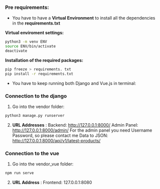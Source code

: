 ### Pre requirements:

- You have to have a <b>Virtual Environment</b> to install all the dependencies in the <b>requirements.txt</b>

<b>Virtual enviroment settings:</b>

```sh
python3 -m venv ENV
source ENV/bin/activate
deactivate
```

<b>Installation of the required packages:</b>

```sh
pip freeze > requirements. txt
pip install -r requirements.txt
```

- You have to keep running both Django and Vue.js in terminal:

### Connection to the django

1. Go into the vendor folder:

```sh
python3 manage.py runserver
```

2. <b>URL Addresses</b> :
   Backend: http://127.0.0.1:8000/
   Admin Panel: http://127.0.0.1:8000/admin/
   For the admin panel you need Username Password, so please contact me
   Data to JSON: http://127.0.0.1:8000/api/v1/latest-products/

### Connection to the vue

1. Go into the vendor_vue folder:

```sh
npm run serve
```

2. <b>URL Address</b> :
   Frontend: 127.0.0.1:8080
